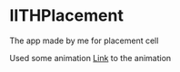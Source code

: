 # IITHPlacement
The app made by me for placement cell 


Used some animation
[Link](https://drive.google.com/file/d/0B_-i9DBjbZBmTEVLRUFMN0pSaFE/view?usp=sharing) to the animation 

